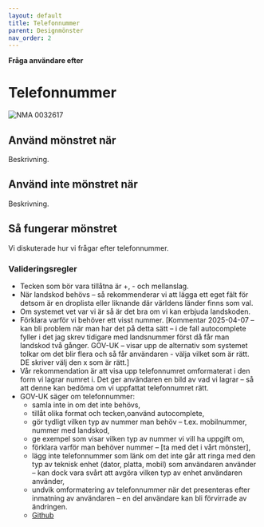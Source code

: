 ```yaml
---
layout: default
title: Telefonnummer
parent: Designmönster
nav_order: 2
---
```


**Fråga användare efter**

# Telefonnummer
![NMA 0032617](https://github.com/user-attachments/assets/def2d824-0dd2-43e3-9b27-d4cbf79e82e7)

## Använd mönstret när

Beskrivning.

## Använd inte mönstret när

Beskrivning.

## Så fungerar mönstret

Vi diskuterade hur vi frågar efter telefonnummer.

### Valideringsregler

- Tecken som bör vara tillåtna är +, - och mellanslag.
- När landskod behövs – så rekommenderar vi att lägga ett eget fält för detsom är en droplista eller liknande där världens länder finns som val.
- Om systemet vet var vi är så är det bra om vi kan erbjuda landskoden.
- Förklara varför vi behöver ett visst nummer. [Kommentar 2025-04-07 – kan bli problem när man har det på detta sätt – i de fall autocomplete fyller i det jag skrev tidigare med landsnummer först då får man landskod två gånger. GOV-UK – visar upp de alternativ som systemet tolkar om det blir flera och så får användaren - välja vilket som är rätt. DE skriver välj den x som är rätt.]
- Vår rekommendation är att visa upp telefonnumret omformaterat i den form vi lagrar numret i. Det ger användaren en bild av vad vi lagrar – så att denne kan bedöma om vi uppfattat telefonnumret rätt.
- GOV-UK säger om telefonnummer:
  - samla inte in om det inte behövs,
  - tillåt olika format och tecken,oanvänd autocomplete,
  - gör tydligt vilken typ av nummer man behöv – t.ex. mobilnummer, nummer med landskod,
  - ge exempel som visar vilken typ av nummer vi vill ha uppgift om,
  - förklara varför man behöver nummer – [ta med det i vårt mönster],
  - lägg inte telefonnummer som länk om det inte går att ringa med den typ av teknisk enhet (dator, platta, mobil) som användaren använder – kan dock vara svårt att avgöra vilken typ av enhet användaren använder,
  - undvik omformatering av telefonnummer när det presenteras efter inmatning av användaren – en del användare kan bli förvirrade av ändringen.
  - [Github](https://github.com/alphagov/govuk-design-system-backlog/issues/101)
